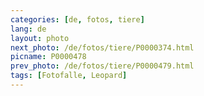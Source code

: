 ```yaml
---
categories: [de, fotos, tiere]
lang: de
layout: photo
next_photo: /de/fotos/tiere/P0000374.html
picname: P0000478
prev_photo: /de/fotos/tiere/P0000479.html
tags: [Fotofalle, Leopard]
---
```

